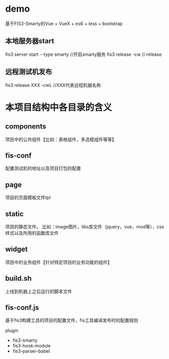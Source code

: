 demo
===========================
基于FIS3-Smarty的Vue + VueX + es6 + less + bootstrap

本地服务器start
--------------------------
fis3 server start --type smarty  //开启smarty服务
fis3 release -cw   // release

远程测试机发布
--------------------------
fis3 release XXX -cwL    //XXX代表远程机器名称

本项目结构中各目录的含义
==============================
components
----------------------------
项目中的公共组件【比如：表格组件，多选框组件等等】

fis-conf
----------------------------
配置测试机的地址以及项目打包的配置

page
---------
项目的页面模板文件tpl

static
--------
项目的静态文件。
比如：image图片，libs库文件（jquery，vue，mod等），css样式以及所用的函数库文件

widget
-------
项目中的业务组件【针对特定项目的业务功能的组件】

build.sh
--------
上线到机器上之后运行的脚本文件

fis-conf.js
-----------
基于fis3构建工具的项目的配置文件，fis工具编译发布时的配置规则

plugin

- fis3-smarty
- fis3-hook-module
- fis3-parser-babel







